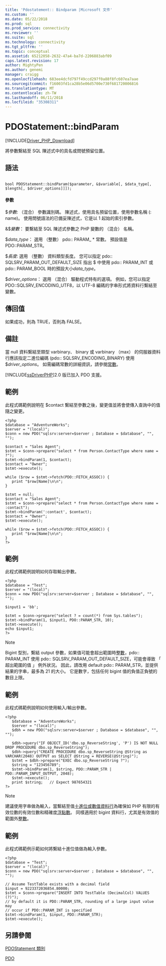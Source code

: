 ```yaml
---
title: 'Pdostatement:: Bindparam |Microsoft 文件'
ms.custom: ''
ms.date: 05/22/2018
ms.prod: sql
ms.prod_service: connectivity
ms.reviewer: ''
ms.suite: sql
ms.technology: connectivity
ms.tgt_pltfrm: ''
ms.topic: conceptual
ms.assetid: 65212058-2632-47a4-ba7d-2206883abf09
caps.latest.revision: 17
author: MightyPen
ms.author: genemi
manager: craigg
ms.openlocfilehash: 683ee4dcfd797f49ccd297f0a88f8fc607ea7aae
ms.sourcegitcommit: f16003fd1ca28b5e06d5700e730f681720006816
ms.translationtype: MT
ms.contentlocale: zh-TW
ms.lasthandoff: 06/11/2018
ms.locfileid: "35308311"
---
```

# <a name="pdostatementbindparam"></a>PDOStatement::bindParam
[!INCLUDE[Driver_PHP_Download](../../includes/driver_php_download.md)]

將參數繫結至 SQL 陳述式中的具名或問號預留位置。  
  
## <a name="syntax"></a>語法  
  
```  
  
bool PDOStatement::bindParam($parameter, &$variable[, $data_type[, $length[, $driver_options]]]);  
```  
  
#### <a name="parameters"></a>參數  
$*參數*: （混合） 參數識別碼。 陳述式，使用具名預留位置，使用參數名稱 (: name)。 使用問號語法的已備妥陳述式，它是以 1 起始的索引參數。  
  
&$*變數*： 要繫結至 SQL 陳述式參數之 PHP 變數的 （混合） 名稱。  
  
$*data_type*： 選用 （整數） pdo:: PARAM_ * 常數。 預設值是 PDO::PARAM_STR。  
  
$*長度*: 選用 （整數） 資料類型長度。 您可以指定 pdo:: SQLSRV_PARAM_OUT_DEFAULT_SIZE 指出 $ 中使用 pdo:: PARAM_INT 或 pdo:: PARAM_BOOL 時的預設大小*data_type*。  
  
$*driver_options*： 選用 （混合） 驅動程式特有的選項。 例如，您可以指定 PDO::SQLSRV_ENCODING_UTF8，以 UTF-8 編碼的字串形式將資料行繫結至變數。  
  
## <a name="return-value"></a>傳回值  
如果成功，則為 TRUE，否則為 FALSE。  
  
## <a name="remarks"></a>備註  
當 null 資料繫結至類型 varbinary、 binary 或 varbinary （max） 的伺服器資料行應該指定二進位編碼 (pdo:: SQLSRV_ENCODING_BINARY) 使用 $*driver_options*。 如需編碼常數的詳細資訊，請參閱[常數](../../connect/php/constants-microsoft-drivers-for-php-for-sql-server.md)。  
  
[!INCLUDE[ssDriverPHP](../../includes/ssdriverphp_md.md)]2.0 版已加入 PDO 支援。  

## <a name="example"></a>範例  
此程式碼範例說明在 $contact 繫結至參數之後，變更值並將會使傳入查詢中的值隨之變更。  
  
```  
<?php  
$database = "AdventureWorks";  
$server = "(local)";  
$conn = new PDO("sqlsrv:server=$server ; Database = $database", "", "");  
  
$contact = "Sales Agent";  
$stmt = $conn->prepare("select * from Person.ContactType where name = ?");  
$stmt->bindParam(1, $contact);  
$contact = "Owner";  
$stmt->execute();  
  
while ($row = $stmt->fetch(PDO::FETCH_ASSOC)) {  
   print "$row[Name]\n\n";  
}  
  
$stmt = null;  
$contact = "Sales Agent";  
$stmt = $conn->prepare("select * from Person.ContactType where name = :contact");  
$stmt->bindParam(':contact', $contact);  
$contact = "Owner";  
$stmt->execute();  
  
while ($row = $stmt->fetch(PDO::FETCH_ASSOC)) {  
   print "$row[Name]\n\n";  
}  
?>  
```  
  
## <a name="example"></a>範例  
此程式碼範例說明如何存取輸出參數。  
  
```  
<?php  
$database = "Test";  
$server = "(local)";  
$conn = new PDO("sqlsrv:server=$server ; Database = $database", "", "");  
  
$input1 = 'bb';  
  
$stmt = $conn->prepare("select ? = count(*) from Sys.tables");  
$stmt->bindParam(1, $input1, PDO::PARAM_STR, 10);  
$stmt->execute();  
echo $input1;  
?>  
```  
  
> [!NOTE]
> Bigint 型別，繫結 output 參數，如果值可能會超出範圍時[整數](../../t-sql/data-types/int-bigint-smallint-and-tinyint-transact-sql.md)，pdo:: PARAM_INT 使用 pdo:: SQLSRV_PARAM_OUT_DEFAULT_SIZE，可能會導致 「 超出範圍的值 」 例外狀況。 因此，請改用 default pdo:: PARAM_STR，並提供結果的字串，最多為 21 的大小。 它是數字，包括任何 bigint 值的負值正負號的數目上限。 

## <a name="example"></a>範例  
此程式碼範例說明如何使用輸入/輸出參數。  
  
```  
<?php  
   $database = "AdventureWorks";  
   $server = "(local)";  
   $dbh = new PDO("sqlsrv:server=$server ; Database = $database", "", "");  
  
   $dbh->query("IF OBJECT_ID('dbo.sp_ReverseString', 'P') IS NOT NULL DROP PROCEDURE dbo.sp_ReverseString");  
   $dbh->query("CREATE PROCEDURE dbo.sp_ReverseString @String as VARCHAR(2048) OUTPUT as SELECT @String = REVERSE(@String)");  
   $stmt = $dbh->prepare("EXEC dbo.sp_ReverseString ?");  
   $string = "123456789";  
   $stmt->bindParam(1, $string, PDO::PARAM_STR | PDO::PARAM_INPUT_OUTPUT, 2048);  
   $stmt->execute();  
   print $string;   // Expect 987654321  
?>  
```  

> [!NOTE]
> 建議使用字串做為輸入，當繫結至值[十進位或數值資料行](../../t-sql/data-types/decimal-and-numeric-transact-sql.md)為確保如 PHP 有限的有效位數的有效位數和精確度[浮點數](http://php.net/manual/en/language.types.float.php)。 同樣適用於 bigint 資料行，尤其是有效值的範圍外[整數](../../t-sql/data-types/int-bigint-smallint-and-tinyint-transact-sql.md)。

## <a name="example"></a>範例  
此程式碼範例示範如何將繫結十進位值做為輸入參數。  

```
<?php  
$database = "Test";  
$server = "(local)";  
$conn = new PDO("sqlsrv:server=$server ; Database = $database", "", "");  

// Assume TestTable exists with a decimal field 
$input = 9223372036854.80000;
$stmt = $conn->prepare("INSERT INTO TestTable (DecimalCol) VALUES (?)");
// by default it is PDO::PARAM_STR, rounding of a large input value may
// occur if PDO::PARAM_INT is specified
$stmt->bindParam(1, $input, PDO::PARAM_STR);
$stmt->execute();
```


## <a name="see-also"></a>另請參閱  
[PDOStatement 類別](../../connect/php/pdostatement-class.md)

[PDO](http://php.net/manual/book.pdo.php)  
  
